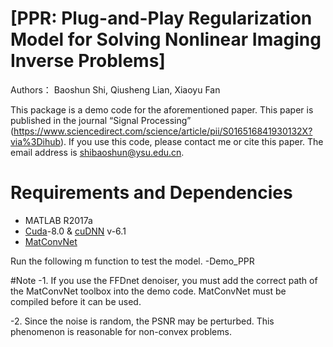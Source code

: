 
# [PPR: Plug-and-Play Regularization Model for Solving Nonlinear Imaging Inverse Problems]
Authors： Baoshun Shi, Qiusheng Lian,  Xiaoyu Fan

This package is a demo code for the aforementioned paper. This paper is published in the journal “Signal Processing” (https://www.sciencedirect.com/science/article/pii/S016516841930132X?via%3Dihub). If you use this code, please contact me  or  cite this paper. 
The email address is  shibaoshun@ysu.edu.cn.

# Requirements and Dependencies
- MATLAB R2017a
- [Cuda](https://developer.nvidia.com/cuda-toolkit-archive)-8.0 & [cuDNN](https://developer.nvidia.com/cudnn) v-6.1
- [MatConvNet](http://www.vlfeat.org/matconvnet/)

Run the following m function to test the model.
-Demo_PPR


#Note
-1. If you use the FFDnet denoiser, you must add the correct path of the MatConvNet toolbox into the demo code. MatConvNet must be compiled before it can be used.

-2. Since the noise is random, the PSNR may be perturbed. This phenomenon is reasonable for non-convex problems.

